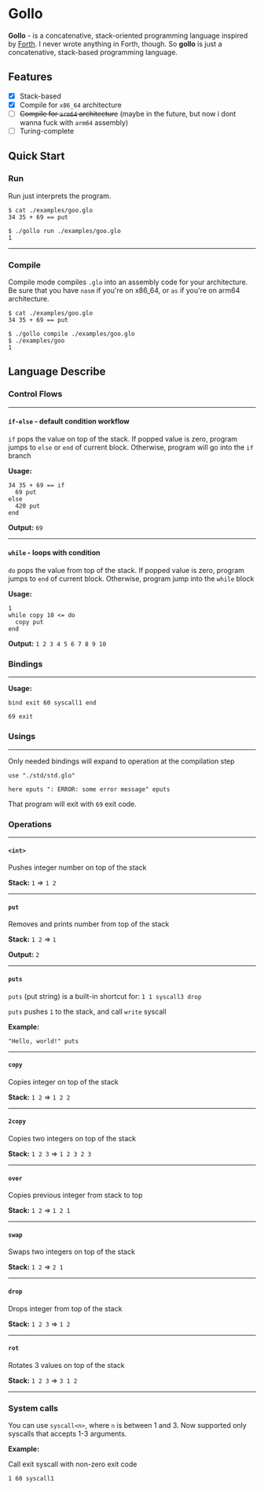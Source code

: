 # Gollo

**Gollo** - is a  concatenative, stack-oriented programming language inspired by [Forth](https://en.wikipedia.org/wiki/Forth_(programming_language)). I never wrote anything in Forth, though. So **gollo** is just a concatenative, stack-based programming language.

## Features
- [x] Stack-based
- [x] Compile for `x86_64` architecture
- [ ] ~~Compile for `arm64` architecture~~ (maybe in the future, but now i dont wanna fuck with `arm64` assembly)
- [ ] Turing-complete

## Quick Start

### Run

Run just interprets the program.

```console
$ cat ./examples/goo.glo
34 35 + 69 == put

$ ./gollo run ./examples/goo.glo
1
```

---

### Compile

Compile mode compiles `.glo` into an assembly code for your architecture. Be sure that you have `nasm` if you're on x86_64, or `as` if you're on arm64 architecture.

```console
$ cat ./examples/goo.glo
34 35 + 69 == put

$ ./gollo compile ./examples/goo.glo
$ ./examples/goo
1
```

## Language Describe

### Control Flows

---

#### `if-else` - default condition workflow

`if` pops the value on top of the stack. If popped value is zero, program jumps to `else` or `end` of current block. Otherwise, program will go into the `if` branch

**Usage:**

```
34 35 + 69 == if
  69 put
else
  420 put
end
```

**Output:** `69`

---

#### `while` - loops with condition

`do` pops the value from top of the stack. If popped value is zero, program jumps to `end` of current block. Otherwise, program jump into the `while` block

**Usage:**

```
1
while copy 10 <= do
  copy put
end
```

**Output:** `1 2 3 4 5 6 7 8 9 10`

### Bindings

---

**Usage:**

```
bind exit 60 syscall1 end

69 exit
```

### Usings

--- 

Only needed bindings will expand to operation at the compilation step

```
use "./std/std.glo"

here eputs ": ERROR: some error message" eputs
```

That program will exit with `69` exit code.

### Operations

---

#### `<int>`

Pushes integer number on top of the stack

**Stack:** `1` => `1 2`

---

#### `put`

Removes and prints number from top of the stack

**Stack:** `1 2` => `1`

**Output:** `2`

---

#### `puts`

`puts` (put string) is a built-in shortcut for: `1 1 syscall3 drop`

`puts` pushes `1` to the stack, and call `write` syscall

**Example:**

```
"Hello, world!" puts
```

---

#### `copy`

Copies integer on top of the stack

**Stack:** `1 2` => `1 2 2`

---

#### `2copy`

Copies two integers on top of the stack

**Stack:** `1 2 3` => `1 2 3 2 3`

---

#### `over`

Copies previous integer from stack to top

**Stack:** `1 2` => `1 2 1`

---

#### `swap`

Swaps two integers on top of the stack

**Stack:** `1 2` => `2 1`

---

#### `drop`

Drops integer from top of the stack

**Stack:** `1 2 3` => `1 2`

---

#### `rot`

Rotates 3 values on top of the stack

**Stack:** `1 2 3` => `3 1 2`

---

### System calls

You can use `syscall<n>`, where `n` is between 1 and 3. Now supported only syscalls that accepts 1-3 arguments.

**Example:**

Call exit syscall with non-zero exit code

```
1 60 syscall1
```